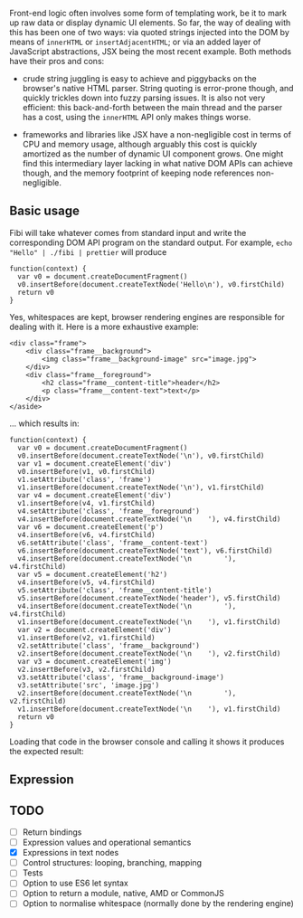 Front-end logic often involves some form of templating work, be it to mark up raw data or display dynamic UI elements. So far, the way of dealing with this has been one of two ways: via quoted strings injected into the DOM by means of `innerHTML` or `insertAdjacentHTML`; or via an added layer of JavaScript abstractions, JSX being the most recent example. Both methods have their pros and cons:

- crude string juggling is easy to achieve and piggybacks on the browser's native HTML parser. String quoting is error-prone though, and quickly trickles down into fuzzy parsing issues. It is also not very efficient: this back-and-forth between the main thread and the parser has a cost, using the `innerHTML` API only makes things worse.

- frameworks and libraries like JSX have a non-negligible cost in terms of CPU and memory usage, although arguably this cost is quickly amortized as the number of dynamic UI component grows. One might find this intermediary layer lacking in what native DOM APIs can achieve though, and the memory footprint of keeping node references non-negligible.

## Basic usage

Fibi will take whatever comes from standard input and write the corresponding DOM API program on the standard output. For example, `echo "Hello" | ./fibi | prettier` will produce

```
function(context) {
  var v0 = document.createDocumentFragment()
  v0.insertBefore(document.createTextNode('Hello\n'), v0.firstChild)
  return v0
}
```

Yes, whitespaces are kept, browser rendering engines are responsible for dealing with it. Here is a more exhaustive example:

```
<div class="frame">
    <div class="frame__background">
        <img class="frame__background-image" src="image.jpg">
    </div>
    <div class="frame__foreground">
        <h2 class="frame__content-title">header</h2>
        <p class="frame__content-text">text</p>
    </div>
</aside>
```

... which results in:

```
function(context) {
  var v0 = document.createDocumentFragment()
  v0.insertBefore(document.createTextNode('\n'), v0.firstChild)
  var v1 = document.createElement('div')
  v0.insertBefore(v1, v0.firstChild)
  v1.setAttribute('class', 'frame')
  v1.insertBefore(document.createTextNode('\n'), v1.firstChild)
  var v4 = document.createElement('div')
  v1.insertBefore(v4, v1.firstChild)
  v4.setAttribute('class', 'frame__foreground')
  v4.insertBefore(document.createTextNode('\n    '), v4.firstChild)
  var v6 = document.createElement('p')
  v4.insertBefore(v6, v4.firstChild)
  v6.setAttribute('class', 'frame__content-text')
  v6.insertBefore(document.createTextNode('text'), v6.firstChild)
  v4.insertBefore(document.createTextNode('\n        '), v4.firstChild)
  var v5 = document.createElement('h2')
  v4.insertBefore(v5, v4.firstChild)
  v5.setAttribute('class', 'frame__content-title')
  v5.insertBefore(document.createTextNode('header'), v5.firstChild)
  v4.insertBefore(document.createTextNode('\n        '), v4.firstChild)
  v1.insertBefore(document.createTextNode('\n    '), v1.firstChild)
  var v2 = document.createElement('div')
  v1.insertBefore(v2, v1.firstChild)
  v2.setAttribute('class', 'frame__background')
  v2.insertBefore(document.createTextNode('\n    '), v2.firstChild)
  var v3 = document.createElement('img')
  v2.insertBefore(v3, v2.firstChild)
  v3.setAttribute('class', 'frame__background-image')
  v3.setAttribute('src', 'image.jpg')
  v2.insertBefore(document.createTextNode('\n        '), v2.firstChild)
  v1.insertBefore(document.createTextNode('\n    '), v1.firstChild)
  return v0
}
```

Loading that code in the browser console and calling it shows it produces the expected result:

## Expression



## TODO

- [ ] Return bindings
- [ ] Expression values and operational semantics
- [x] Expressions in text nodes
- [ ] Control structures: looping, branching, mapping
- [ ] Tests
- [ ] Option to use ES6 let syntax
- [ ] Option to return a module, native, AMD or CommonJS
- [ ] Option to normalise whitespace (normally done by the rendering engine)
